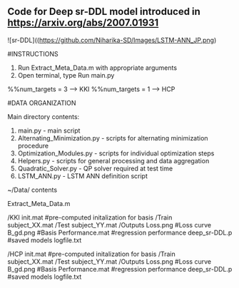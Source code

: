 ## Code for Deep sr-DDL model introduced in https://arxiv.org/abs/2007.01931
![sr-DDL]((https://github.com/Niharika-SD/Images/LSTM-ANN_JP.png)

#INSTRUCTIONS

1. Run Extract_Meta_Data.m with appropriate arguments
2. Open terminal, type Run main.py

%%num_targets = 3 --> KKI
%%num_targets = 1 --> HCP

#DATA ORGANIZATION

Main directory contents:
 1. main.py - main script
 2. Alternating_Minimization.py - scripts for alternating minimization procedure
 3. Optimization_Modules.py - scripts for individual optimization steps 
 4. Helpers.py - scripts for general processing and data aggregation
 5. Quadratic_Solver.py - QP solver required at test time
 6. LSTM_ANN.py - LSTM ANN definition script

~/Data/ contents
  
Extract_Meta_Data.m 

  /KKI
    init.mat #pre-computed initalization for basis
    /Train  
      subject_XX.mat
    /Test
      subject_YY.mat
    /Outputs
      Loss.png #Loss curve
      B_gd.png #Basis
      Performance.mat #regression performance
      deep_sr-DDL.p #saved models
      logfile.txt
 
  /HCP
    init.mat #pre-computed initalization for basis
    /Train  
      subject_XX.mat
    /Test
      subject_YY.mat
    /Outputs
      Loss.png #Loss curve
      B_gd.png #Basis
      Performance.mat #regression performance
      deep_sr-DDL.p #saved models
      logfile.txt

   
